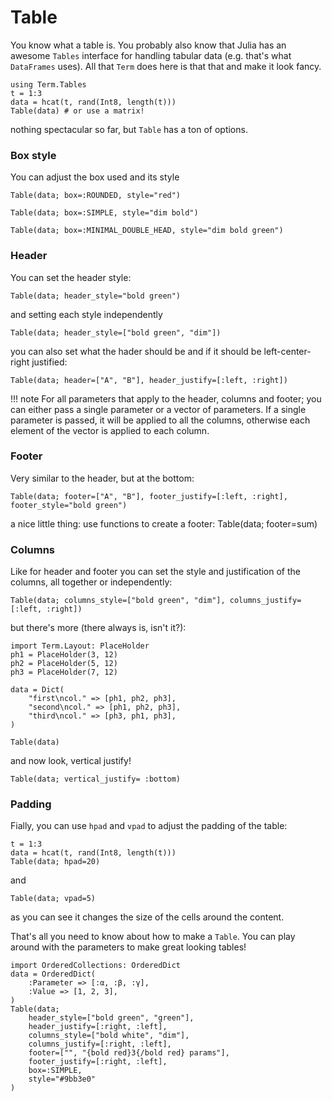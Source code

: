 # Table
You know what a table is. You probably also know that Julia has an awesome `Tables` interface for handling tabular data (e.g. that's what `DataFrames` uses). All that `Term` does here is that that and make it look fancy. 

```@example tb
using Term.Tables
t = 1:3
data = hcat(t, rand(Int8, length(t)))
Table(data) # or use a matrix!
```

nothing spectacular so far, but `Table` has a ton of options.

### Box style
You can adjust the box used and its style
```@example tb
Table(data; box=:ROUNDED, style="red")
```
```@example tb
Table(data; box=:SIMPLE, style="dim bold")
```
```@example tb
Table(data; box=:MINIMAL_DOUBLE_HEAD, style="dim bold green")
```

### Header
You can set the header style:
```@example tb
Table(data; header_style="bold green")
```
and setting each style independently
```@example tb
Table(data; header_style=["bold green", "dim"])
```


you can also set what the hader should be and if it should be left-center-right justified:
```@example tb
Table(data; header=["A", "B"], header_justify=[:left, :right])
```

!!! note
    For all parameters that apply to the header, columns and footer; you can either pass a single parameter or a vector of parameters. If a single parameter is passed, it will be applied to all the columns, otherwise each element of the vector is applied to each column.

### Footer
Very similar to the header, but at the bottom:
```@example tb
Table(data; footer=["A", "B"], footer_justify=[:left, :right], footer_style="bold green")
```

a nice little thing: use functions to create a footer:
Table(data; footer=sum)

### Columns
Like for header and footer you can set the style and justification of the columns, all together or independently:
```@example tb
Table(data; columns_style=["bold green", "dim"], columns_justify=[:left, :right])
```

but there's more (there always is, isn't it?):
```@example tb
import Term.Layout: PlaceHolder
ph1 = PlaceHolder(3, 12)
ph2 = PlaceHolder(5, 12)
ph3 = PlaceHolder(7, 12)

data = Dict(
    "first\ncol." => [ph1, ph2, ph3],
    "second\ncol." => [ph1, ph2, ph3],
    "third\ncol." => [ph3, ph1, ph3],
)

Table(data)
```

and now look, vertical justify!
```@example tb
Table(data; vertical_justify= :bottom)
```

### Padding
Fially, you can use `hpad` and `vpad` to adjust the padding of the table:
```@example tb
t = 1:3
data = hcat(t, rand(Int8, length(t)))
Table(data; hpad=20) 
```
and
```@example tb
Table(data; vpad=5)
```

as you can see it changes the size of the cells around the content.


That's all you need to know about how to make a `Table`. You can play around with the parameters to make great looking tables!
```@example tb
import OrderedCollections: OrderedDict
data = OrderedDict(
    :Parameter => [:α, :β, :γ],
    :Value => [1, 2, 3],
)
Table(data;
    header_style=["bold green", "green"],
    header_justify=[:right, :left],
    columns_style=["bold white", "dim"],
    columns_justify=[:right, :left],
    footer=["", "{bold red}3{/bold red} params"],
    footer_justify=[:right, :left],
    box=:SIMPLE,
    style="#9bb3e0"
)
```